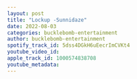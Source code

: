 ```yaml
---
layout: post
title: "Lockup -Sunnidaze"
date: 2022-08-03
categories: bucklebomb-entertainment
author: bucklebomb-entertainment
spotify_track_id: 5dss4DGkH6uEecrImCVKt4
youtube_video_id: 
apple_track_id: 1000574838708
youtube_metadata: 
---
```

